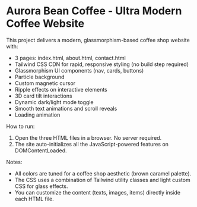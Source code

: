 # Aurora Bean Coffee - Ultra Modern Coffee Website

This project delivers a modern, glassmorphism-based coffee shop website with:
- 3 pages: index.html, about.html, contact.html
- Tailwind CSS CDN for rapid, responsive styling (no build step required)
- Glassmorphism UI components (nav, cards, buttons)
- Particle background
- Custom magnetic cursor
- Ripple effects on interactive elements
- 3D card tilt interactions
- Dynamic dark/light mode toggle
- Smooth text animations and scroll reveals
- Loading animation

How to run:
1) Open the three HTML files in a browser. No server required.
2) The site auto-initializes all the JavaScript-powered features on DOMContentLoaded.

Notes:
- All colors are tuned for a coffee shop aesthetic (brown caramel palette).
- The CSS uses a combination of Tailwind utility classes and light custom CSS for glass effects.
- You can customize the content (texts, images, items) directly inside each HTML file.